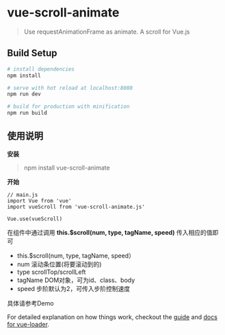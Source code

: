 # vue-scroll-animate

> Use requestAnimationFrame as animate. A scroll for Vue.js

## Build Setup

``` bash
# install dependencies
npm install

# serve with hot reload at localhost:8080
npm run dev

# build for production with minification
npm run build

```

## 使用说明

**安装**

>npm install vue-scroll-animate

**开始**

```
// main.js
import Vue from 'vue'
import vueScroll from 'vue-scroll-animate.js'

Vue.use(vueScroll)
```
在组件中通过调用 **this.$scroll(num, type, tagName, speed)** 传入相应的值即可
- this.$scroll(num, type, tagName, speed）
- num 滚动条位置(将要滚动到的)
- type scrollTop/scrollLeft
- tagName DOM对象，可为id、class、body
- speed 步阶默认为2，可传入步阶控制速度

具体请参考Demo

For detailed explanation on how things work, checkout the [guide](http://vuejs-templates.github.io/webpack/) and [docs for vue-loader](http://vuejs.github.io/vue-loader).
